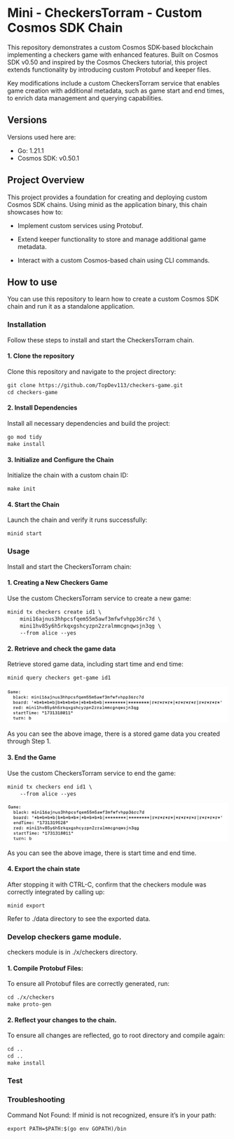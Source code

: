 # Mini - CheckersTorram - Custom Cosmos SDK Chain

This repository demonstrates a custom Cosmos SDK-based blockchain implementing a checkers game with enhanced features. Built on Cosmos SDK v0.50 and inspired by the Cosmos Checkers tutorial, this project extends functionality by introducing custom Protobuf and keeper files.

Key modifications include a custom CheckersTorram service that enables game creation with additional metadata, such as game start and end times, to enrich data management and querying capabilities.

## Versions

Versions used here are:

- Go: 1.21.1
- Cosmos SDK: v0.50.1

## Project Overview

This project provides a foundation for creating and deploying custom Cosmos SDK chains. Using minid as the application binary, this chain showcases how to:

- Implement custom services using Protobuf.

- Extend keeper functionality to store and manage additional game metadata.

- Interact with a custom Cosmos-based chain using CLI commands.

## How to use

You can use this repository to learn how to create a custom Cosmos SDK chain and run it as a standalone application.

### Installation

Follow these steps to install and start the CheckersTorram chain.

#### 1. Clone the repository

Clone this repository and navigate to the project directory:

```
git clone https://github.com/TopDev113/checkers-game.git
cd checkers-game
```

#### 2. Install Dependencies

Install all necessary dependencies and build the project:

```
go mod tidy
make install
```

#### 3. Initialize and Configure the Chain

Initialize the chain with a custom chain ID:

```
make init
```

#### 4. Start the Chain

Launch the chain and verify it runs successfully:

```
minid start
```

### Usage

Install and start the CheckersTorram chain:

#### 1. Creating a New Checkers Game

Use the custom CheckersTorram service to create a new game:

```
minid tx checkers create id1 \
    mini16ajnus3hhpcsfqem55m5awf3mfwfvhpp36rc7d \
    mini1hv85y6h5rkqxgshcyzpn2zralmmcgnqwsjn3qg \
    --from alice --yes
```

#### 2. Retrieve and check the game data

Retrieve stored game data, including start time and end time:

```
minid query checkers get-game id1
```

![alt text](data/image.png)

As you can see the above image, there is a stored game data you created through Step 1.

#### 3. End the Game

Use the custom CheckersTorram service to end the game:

```
minid tx checkers end id1 \
    --from alice --yes
```

![alt text](data/image-1.png)

As you can see the above image, there is start time and end time.

#### 4. Export the chain state

After stopping it with CTRL-C, confirm that the checkers module was correctly integrated by calling up:

```
minid export
```

Refer to ./data directory to see the exported data.

### Develop checkers game module.

checkers module is in ./x/checkers directory.

#### 1. Compile Protobuf Files:

To ensure all Protobuf files are correctly generated, run:

```
cd ./x/checkers
make proto-gen
```

#### 2. Reflect your changes to the chain.
To ensure all changes are reflected, go to root directory and compile again:

```
cd ..
cd ..
make install
```

### Test


### Troubleshooting

Command Not Found: If minid is not recognized, ensure it’s in your path:

```
export PATH=$PATH:$(go env GOPATH)/bin
```

